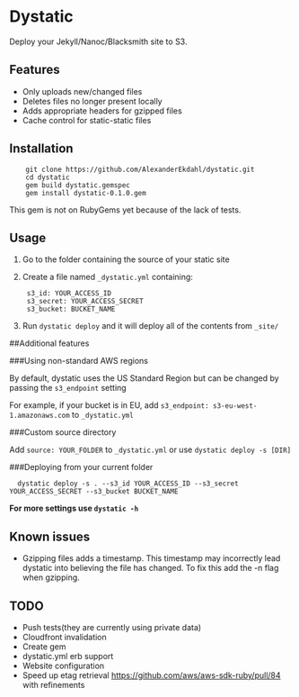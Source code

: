 # Dystatic

Deploy your Jekyll/Nanoc/Blacksmith site to S3.

## Features

* Only uploads new/changed files
* Deletes files no longer present locally
* Adds appropriate headers for gzipped files
* Cache control for static-static files

## Installation

        git clone https://github.com/AlexanderEkdahl/dystatic.git
        cd dystatic
        gem build dystatic.gemspec
        gem install dystatic-0.1.0.gem
        
This gem is not on RubyGems yet because of the lack of tests.

## Usage

1. Go to the folder containing the source of your static site

1. Create a file named ```_dystatic.yml``` containing:

        s3_id: YOUR_ACCESS_ID
        s3_secret: YOUR_ACCESS_SECRET
        s3_bucket: BUCKET_NAME

1. Run ```dystatic deploy``` and it will deploy all of the contents from ```_site/```

##Additional features

###Using non-standard AWS regions

By default, dystatic uses the US Standard Region but can be changed by passing the ```s3_endpoint``` setting

For example, if your bucket is in EU, add ```s3_endpoint: s3-eu-west-1.amazonaws.com``` to ```_dystatic.yml```

###Custom source directory

Add ```source: YOUR_FOLDER``` to ```_dystatic.yml``` or use ```dystatic deploy -s [DIR]```

###Deploying from your current folder

      dystatic deploy -s . --s3_id YOUR_ACCESS_ID --s3_secret YOUR_ACCESS_SECRET --s3_bucket BUCKET_NAME

__For more settings use ```dystatic -h```__

## Known issues

* Gzipping files adds a timestamp. This timestamp may incorrectly lead dystatic into believing the file has changed. To fix this add the -n flag when gzipping.

## TODO

* Push tests(they are currently using private data)
* Cloudfront invalidation
* Create gem
* dystatic.yml erb support
* Website configuration
* Speed up etag retrieval https://github.com/aws/aws-sdk-ruby/pull/84 with refinements
